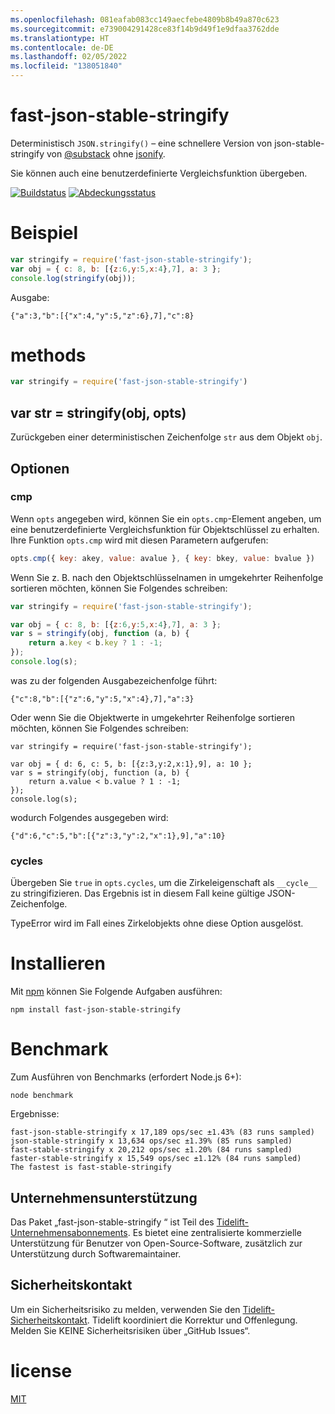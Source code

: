 ```yaml
---
ms.openlocfilehash: 081eafab083cc149aecfebe4809b8b49a870c623
ms.sourcegitcommit: e739004291428ce83f14b9d49f1e9dfaa3762dde
ms.translationtype: HT
ms.contentlocale: de-DE
ms.lasthandoff: 02/05/2022
ms.locfileid: "138051840"
---
```

# <a name="fast-json-stable-stringify"></a>fast-json-stable-stringify

Deterministisch `JSON.stringify()` – eine schnellere Version von json-stable-stringify von [@substack](https://github.com/substack) ohne [jsonify](https://github.com/substack/jsonify).

Sie können auch eine benutzerdefinierte Vergleichsfunktion übergeben.

[![Buildstatus](https://travis-ci.org/epoberezkin/fast-json-stable-stringify.svg?branch=master)](https://travis-ci.org/epoberezkin/fast-json-stable-stringify)
[![Abdeckungsstatus](https://coveralls.io/repos/github/epoberezkin/fast-json-stable-stringify/badge.svg?branch=master)](https://coveralls.io/github/epoberezkin/fast-json-stable-stringify?branch=master)

# <a name="example"></a>Beispiel

``` js
var stringify = require('fast-json-stable-stringify');
var obj = { c: 8, b: [{z:6,y:5,x:4},7], a: 3 };
console.log(stringify(obj));
```

Ausgabe:

```
{"a":3,"b":[{"x":4,"y":5,"z":6},7],"c":8}
```


# <a name="methods"></a>methods

``` js
var stringify = require('fast-json-stable-stringify')
```

## <a name="var-str--stringifyobj-opts"></a>var str = stringify(obj, opts)

Zurückgeben einer deterministischen Zeichenfolge `str` aus dem Objekt `obj`.


## <a name="options"></a>Optionen

### <a name="cmp"></a>cmp

Wenn `opts` angegeben wird, können Sie ein `opts.cmp`-Element angeben, um eine benutzerdefinierte Vergleichsfunktion für Objektschlüssel zu erhalten. Ihre Funktion `opts.cmp` wird mit diesen Parametern aufgerufen:

``` js
opts.cmp({ key: akey, value: avalue }, { key: bkey, value: bvalue })
```

Wenn Sie z. B. nach den Objektschlüsselnamen in umgekehrter Reihenfolge sortieren möchten, können Sie Folgendes schreiben:

``` js
var stringify = require('fast-json-stable-stringify');

var obj = { c: 8, b: [{z:6,y:5,x:4},7], a: 3 };
var s = stringify(obj, function (a, b) {
    return a.key < b.key ? 1 : -1;
});
console.log(s);
```

was zu der folgenden Ausgabezeichenfolge führt:

```
{"c":8,"b":[{"z":6,"y":5,"x":4},7],"a":3}
```

Oder wenn Sie die Objektwerte in umgekehrter Reihenfolge sortieren möchten, können Sie Folgendes schreiben:

```
var stringify = require('fast-json-stable-stringify');

var obj = { d: 6, c: 5, b: [{z:3,y:2,x:1},9], a: 10 };
var s = stringify(obj, function (a, b) {
    return a.value < b.value ? 1 : -1;
});
console.log(s);
```

wodurch Folgendes ausgegeben wird:

```
{"d":6,"c":5,"b":[{"z":3,"y":2,"x":1},9],"a":10}
```

### <a name="cycles"></a>cycles

Übergeben Sie `true` in `opts.cycles`, um die Zirkeleigenschaft als `__cycle__` zu stringifizieren. Das Ergebnis ist in diesem Fall keine gültige JSON-Zeichenfolge.

TypeError wird im Fall eines Zirkelobjekts ohne diese Option ausgelöst.


# <a name="install"></a>Installieren

Mit [npm](https://npmjs.org) können Sie Folgende Aufgaben ausführen:

```
npm install fast-json-stable-stringify
```


# <a name="benchmark"></a>Benchmark

Zum Ausführen von Benchmarks (erfordert Node.js 6+):
```
node benchmark
```

Ergebnisse:
```
fast-json-stable-stringify x 17,189 ops/sec ±1.43% (83 runs sampled)
json-stable-stringify x 13,634 ops/sec ±1.39% (85 runs sampled)
fast-stable-stringify x 20,212 ops/sec ±1.20% (84 runs sampled)
faster-stable-stringify x 15,549 ops/sec ±1.12% (84 runs sampled)
The fastest is fast-stable-stringify
```


## <a name="enterprise-support"></a>Unternehmensunterstützung

Das Paket „fast-json-stable-stringify “ ist Teil des [Tidelift-Unternehmensabonnements](https://tidelift.com/subscription/pkg/npm-fast-json-stable-stringify?utm_source=npm-fast-json-stable-stringify&utm_medium=referral&utm_campaign=enterprise&utm_term=repo). Es bietet eine zentralisierte kommerzielle Unterstützung für Benutzer von Open-Source-Software, zusätzlich zur Unterstützung durch Softwaremaintainer.


## <a name="security-contact"></a>Sicherheitskontakt

Um ein Sicherheitsrisiko zu melden, verwenden Sie den [Tidelift-Sicherheitskontakt](https://tidelift.com/security).
Tidelift koordiniert die Korrektur und Offenlegung. Melden Sie KEINE Sicherheitsrisiken über „GitHub Issues“.


# <a name="license"></a>license

[MIT](https://github.com/epoberezkin/fast-json-stable-stringify/blob/master/LICENSE)
